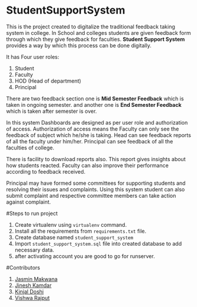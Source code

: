 # StudentSupportSystem
This is the project created to digitalize the traditional feedback taking system in college.
In School and colleges students are given feedback form through which they give feedback for faculties.
**Student Support System** provides a way by which this process can be done digitally.

It has Four user roles:
1. Student
2. Faculty
3. HOD (Head of department)
4. Principal

There are two feedback section one is **Mid Semester Feedback** which is taken in ongoing semester. 
and another one is **End Semester Feedback** which is taken after semester is over.

In this system Dashboards are designed as per user role and authorization of access.
Authorization of access means the Faculty can only see the feedback of subject which he/she is taking.
Head can see feedback reports of all the faculty under him/her. Principal can see feedback of all the faculties of college.

There is facility to download reports also. This report gives insights about how students reacted.
Faculty can also improve their performance according to feedback received.

Principal may have formed some committees for supporting students and resolving their issues and complaints.
Using this system student can also submit complaint and respective committee members can take action against complaint.

#Steps to run project
1. Create virtualenv using `virtualenv` command.
2. Install all the requirements from `requirements.txt` file.
3. Create database named `student_support_system`
4. Import `student_support_system.sql` file into created database to add necessary data.
5. after activating account you are good to go for runserver.

#Contributors
1. [Jasmin Makwana](https://github.com/jasmin-30)
2. [Jinesh Kamdar](https://github.com/JineshKamdar98)
3. [Kinjal Doshi](https://github.com/kd1398)
4. [Vishwa Rajput](https://github.com/VishwaRajput)
